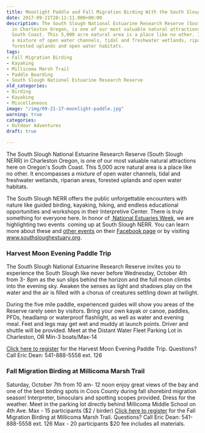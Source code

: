 ```yaml
---
title: Moonlight Paddle and Fall Migration Birding With the South Slough Reserve
date: 2017-09-21T20:11:11.000+00:00
description: The South Slough National Estuarine Research Reserve (South Slough NERR)
  in Charleston Oregon, is one of our most valuable natural attractions here on Oregon's
  South Coast. This 5,000 acre natural area is a place like no other. It encompasses
  a mixture of open water channels, tidal and freshwater wetlands, riparian areas,
  forested uplands and open water habitats.
tags:
- Fall Migration Birding
- Kayaking
- Millicoma Marsh Trail
- Paddle Boarding
- South Slough National Estuarine Research Reserve
old_categories:
- Birding
- Kayaking
- Miscellaneous
image: "/img/09-21-17-moonlight-paddle.jpg"
warning: true
categories:
- Outdoor Adventures
draft: true

---
```

The South Slough National Estuarine Research Reserve (South Slough NERR) in Charleston Oregon, is one of our most valuable natural attractions here on Oregon's South Coast. This 5,000 acre natural area is a place like no other. It encompasses a mixture of open water channels, tidal and freshwater wetlands, riparian areas, forested uplands and open water habitats.

The South Slough NERR offers the public unforgettable encounters with nature like guided birding, kayaking, hiking, and endless educational opportunities and workshops in their Interpretive Center. There is truly something for everyone here. In honor of <a href="https://www.estuaries.org/national-estuaries-week" target="_blank" rel="noopener noreferrer"> National Estuaries Week</a>, we are highlighting two events  coming up at South Slough NERR. You can learn more about these and <a href="https://www.facebook.com/pg/SouthSloughEstuary/events/?ref=page_internal">other events</a> on their <a href="https://www.facebook.com/SouthSloughEstuary/">Facebook page</a> or by visiting <a href="http://www.oregon.gov/dsl/SS/Pages/About.aspx">www.southsloughestuary.org</a>.
<h3>Harvest Moon Evening Paddle Trip</h3>
The South Slough National Estuarine Research Reserve invites you to experience the South Slough like never before Wednesday, October 4th from 3- 8pm as the sun slips behind the horizon and the full moon climbs into the evening sky. Awaken the senses as light and shadows play on the water and the air is filled with a chorus of creatures settling down at twilight.

During the five mile paddle, experienced guides will show you areas of the Reserve rarely seen by visitors. Bring your own kayak or canoe, paddles, PFDs, headlamp or waterproof flashlight, as well as water and evening meal. Feet and legs may get wet and muddy at launch points. Driver and shuttle will be provided. Meet at the Distant Water Fleet Parking Lot in Charleston, OR Min-3 boats/Max-14

<a href="https://www.facebook.com/events/1229146563896632/?acontext=%7B%22source%22%3A5%2C%22page_id_source%22%3A236547296486813%2C%22action_history%22%3A\[%7B%22surface%22%3A%22page%22%2C%22mechanism%22%3A%22main_list%22%2C%22extra_data%22%3A%22%7B%5C%22page_id%5C%22%3A236547296486813%2C%5C%22tour_id%5C%22%3Anull%7D%22%7D\]%2C%22has_source%22%3Atrue%7D" target="_blank" rel="noopener noreferrer">Click here to register</a> for the Harvest Moon Evening Paddle Trip. Questions? Call Eric Dean: 541-888-5558 ext. 126 

<h3>Fall Migration Birding at Millicoma Marsh Trail</h3> 

Saturday, October 7th from 10 am- 12 noon enjoy great views of the bay and one of the best birding spots in Coos County during fall shorebird migration season! Interpreter, binoculars and spotting scopes provided. Dress for the weather. Meet in the parking lot directly behind Millicoma Middle School on 4th Ave. Max - 15 participants ($2 / birder) <a href="https://www.facebook.com/events/1944367445827995/?acontext=%7B%22source%22%3A5%2C%22page_id_source%22%3A236547296486813%2C%22action_history%22%3A\[%7B%22surface%22%3A%22page%22%2C%22mechanism%22%3A%22main_list%22%2C%22extra_data%22%3A%22%7B%5C%22page_id%5C%22%3A236547296486813CC%22tour_id%5C%22%3Anull%7D%227D\]%2C%22has_source%22%3Atrue%7D" target="_blank" rel="noopener noreferrer">Click here to register</a> for the Fall Migration Birding at Millicoma Marsh Trail. Questions? Call Eric Dean: 541-888-5558 ext. 126 Max - 20 participants $20 fee includes all materials.
